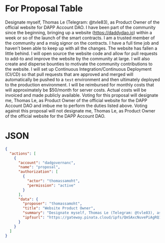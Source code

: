 # For Proposal Table

Designate myself, Thomas Le (Telegram: @tvle83), as Product Owner of the official website for DAPP Account DAO. I have been part of the community since the beginning, bringing up a website (https://daddydao.io) within a week or so of the launch of the smart contracts. I am a trusted member of the community and a msig signor on the contracts. I have a full time job and haven't been able to keep up with all the changes. The website has fallen a little behind. I will open source the website code and allow for pull requests to add-to and improve the website by the community at large. I will also create and disperse bounties to motivate the community contributions to the website. I will set up Continuous Integration/Continuous Deployment (CI/CD) so that pull requests that are approved and merged will automatically be pushed to a `test` environment and then ultimately deployed to the production environment. I will be reimbursed for monthly costs that will approximately be $50/month for server costs. Actual costs will be invoiced and made publicly available. Voting for this proposal will designate me, Thomas Le, as Product Owner of the official website for the DAPP Account DAO and imbue me to perform the duties listed above. Voting against this proposal will not designate me, Thomas Le, as Product Owner of the official website for the DAPP Account DAO.

# JSON

```json
{
  "actions": [
    {
      "account": "dadgovernanc",
      "name": "proposal",
      "authorization": [
        {
          "actor": "thomassamoht",
          "permission": "active"
        }
      ],
      "data": {
        "proposer": "thomassamoht",
        "title": "Website Product Owner",
        "summary": "Designate myself, Thomas Le (Telegram: @tvle83), as Product Owner of the official website for DAPP Account DAO. I have been part of the community since the beginning, bringing up a website (https://daddydao.io) within a week or so of the launch of the smart contracts. I am a trusted member of the community and a msig signor on the contracts. I have a full time job and haven't been able to keep up with all the changes. The website has fallen a little behind. I will open source the website code and allow for pull requests to add-to and improve the website by the community at large. I will also create and disperse bounties to motivate the community contributions to the website. I will set up Continuous Integration/Continuous Deployment (CI/CD) so that pull requests that are approved and merged will automatically be pushed to a test environment and then ultimately deployed to the production environment. I will be reimbursed for monthly costs that will approximately be $50/month for server costs. Actual costs will be invoiced and made publicly available. I will continue to work and make changes to the website too, of course. More responsibilities can be added with proposals from the DAO. Being the product owner does not exclude me from bounties. If a bounty is not worked on or claimed within 30 days of announcement I will be eligible to work on it. I will also take the responsibility of managing and/or delegating the DNS records and other configuration requirements related to the websites and domains, if the DAO wishes it.  Voting for this proposal will designate me, Thomas Le, as Product Owner of the official website for the DAPP Account DAO and imbue me to perform the duties listed above. Voting against this proposal will not designate me, Thomas Le, as Product Owner of the official website for the DAPP Account DAO.",
        "ipfsurl": "https://gateway.pinata.cloud/ipfs/QmSAxcNuvePiAgRQ1JovsrHv7R3FNJ3MNENqs392UvU6No/proposals/02-websiteProductOwner.md"
      }
    }
  ]
}
```

